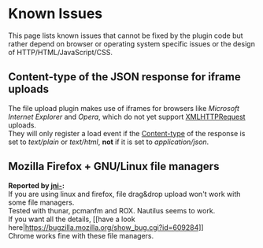 # Known Issues

This page lists known issues that cannot be fixed by the plugin code but rather depend on browser or operating system specific issues or the design of HTTP/HTML/JavaScript/CSS.

## Content-type of the JSON response for iframe uploads
The file upload plugin makes use of iframes for browsers like *Microsoft Internet Explorer* and *Opera*, which do not yet support [XMLHTTPRequest](https://developer.mozilla.org/en/xmlhttprequest) uploads.  
They will only register a load event if the [Content-type](http://en.wikipedia.org/wiki/MIME#Content-Type) of the response is set to *text/plain* or *text/html*, **not** if it is set to *application/json*.

## Mozilla Firefox + GNU/Linux file managers
**Reported by [jni-](https://github.com/jni-):**  
If you are using linux and firefox, file drag&drop upload won't work with some file managers.  
Tested with thunar, pcmanfm and ROX. Nautilus seems to work.  
If you want all the details, [[have a look here|https://bugzilla.mozilla.org/show_bug.cgi?id=609284]]  
Chrome works fine with these file managers.
